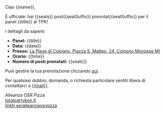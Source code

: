 Ciao {{name}},

È ufficiale: hai {{seats}} post{{seatSuffix}} prenotat{{seatSuffix}} per il panel {{title}} al TPK!

I dettagli da sapere:

- **Panel:** {{title}}
- **Data:** {{date}}
- **Presso:** [La Pieve di Cologno, Piazza S. Matteo, 24, Cologno Monzese MI](https://maps.app.goo.gl/WUAuStwHQdpZ1XLt6)
- **Orario:** {{time}}
- **Numero di posti prenotati:** {{seats}}

Puoi gestire la tua prenotazione cliccando [qui]({{bookingUrl}}).

Per qualsiasi dubbio, domanda, o richiesta particolare sentiti liberə di contattarci a [{{mail}}](mailto:{{mail}}).

Alleanza OSR Pizza  
[totalpartykon.it](https://www.totalpartykon.it/)  
[linktr.ee/alleanzaosrpizza](https://linktr.ee/alleanzaosrpizza)
